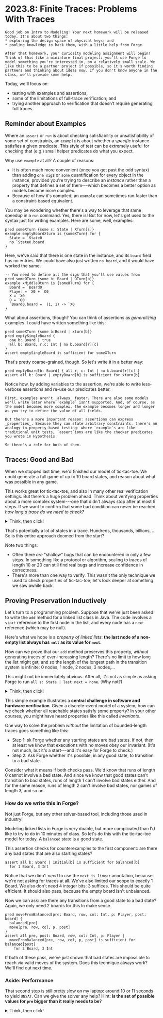 # 2023.8: Finite Traces: Problems With Traces 


~~~admonish note title="CSCI 1710"
Good job on Intro to Modeling! Your next homework will be released today. It's about two things:
* exploring the design space of physical keys; and 
* pooling knowledge to hack them, with a little help from Forge. 

After that homework, your curiosity modeling assignment will begin! Think of this like a miniature final project: you'll use Forge to model something you're interested in, on a relatively small scale. We like this to be a partner project if possible, so it's worth finding partners and thinking about ideas now. If you don't know anyone in the class, we'll provide some help. 
~~~

Today, we'll focus on:
* testing with examples and assertions; 
* some of the limitations of full-trace verification; and  
* trying another approach to verification that doesn't require generating full traces.

## Reminder about Examples

Where an `assert` or `run` is about checking satisfiability or unsatisfiability of some set of constraints, an `example` is about whether a _specific_ instance satisfies a given predicate. This style of test can be extremely useful for checking that (e.g.) small helper predicates do what you expect.

Why use `example` at all? A couple of reasons:
* It is often much more convenient (once you get past the odd syntax) than adding `one sig`s or `some` quantification for every object in the instance, provided you're trying to describe an _instance_ rather than a property that defines a set of them---which becomes a better option as models become more complex.
* Because of how it's compiled, an `example` can sometimes run faster than a constraint-based equivalent. 

You may be wondering whether there's a way to leverage that same speedup in a `run` command. Yes, there is! But for now, let's get used to the syntax just for writing examples. Here are some, well, examples:

```alloy
pred someXTurn {some s: State | XTurn[s]}
example emptyBoardXturn is {someXTurn} for {
  State = `State0
  no `State0.board
}
```

Here, we've said that there is one state in the instance, and its `board` field has no entries. We could have also just written `no board`, and it would have worked the same.

```alloy
-- You need to define all the sigs that you'll use values from
pred someOTurn {some b: Board | OTurn[b]}
example xMiddleOturn is {someOTurn} for {
  Board = `Board0
  Player = `X0 + `O0
  X = `X0
  O = `O0
  `Board0.board =  (1, 1) -> `X0
}
```

What about assertions, though? You can think of assertions as _generalizing_ examples. I could have written something like this:

```alloy
pred someXTurn {some b:Board | xturn[b]}
pred emptySingleBoard {
  one b: Board | true
  all b: Board, r,c: Int | no b.board[r][c]
}
assert emptySingleBoard is sufficient for someXTurn  
```

That's pretty coarse-grained, though. So let's write it in a better way:

```alloy
pred emptyBoard[b: Board] { all r, c: Int | no b.board[r][c] }
assert all b: Board | emptyBoard[b] is sufficient for xturn[b]
```

Notice how, by adding variables to the assertion, we're able to write less-verbose assertions and re-use our predicates better. 

~~~admonish tip title="But if examples are faster, why use assertions?"
First, examples aren't _always_ faster. There are also some models we'll write later where `example` isn't supported. And, of course, as the model becomes more complex, the example becomes longer and longer as you try to define the value of all fields.

But there's a more important reason: assertions can express _properties_. Because they can state arbitrary constraints, there's an analogy to property-based testing: where `example`s are like traditional unit tests, `assert`ions are like the checker predicates you wrote in Hypothesis. 

So there's a role for both of them.
~~~

## Traces: Good and Bad

When we stopped last time, we'd finished our model of tic-tac-toe. We could generate a full game of up to 10 board states, and reason about what was possible in any game. 

This works great for tic-tac-toe, and also in many other real verification settings. But there's a huge problem ahead. Think about verifying properties about a more complex system---one that didn't always stop after at most 9 steps. If we want to confirm that some bad condition can never be reached, _how long a trace do we need to check?_

<details>
<summary>Think, then click!</summary>

What's the longest (simple--i.e., no cycles) path in the transition system? That's the trace length we'd need. 
</details>

That's potentially a lot of states in a trace. Hundreds, thousands, billions, ... So is this entire approach doomed from the start? 

Note two things:
* Often there _are_ "shallow" bugs that can be encountered in only a few steps. In something like a protocol or algorithm, scaling to traces of length 10 or 20 can still find real bugs and increase confidence in correctness. 
* There's more than one way to verify. This wasn't the only technique we used to check properties of tic-tac-toe; let's look deeper at something we saw awhile back.

## Proving Preservation Inductively

Let's turn to a programming problem. Suppose that we've just been asked to write the `add` method for a linked list class in Java. The code involves a `start` reference to the first node in the list, and every node has a `next` reference (which may be null). 

Here's what we hope is a _property of linked lists_: **the last node of a non-empty list always has `null` as its value for `next`**. 

How can we prove that our `add` method preserves this property, _without_ generating traces of ever-increasing length? There's no limit to how long the list might get, and so the length of the longest path in the transition system is infinite: 0 nodes, 1 node, 2 nodes, 3 nodes,...

This might not be immediately obvious. After all, it's not as simple as asking Forge to run `all s: State | last.next = none`. (Why not?)

<details>
<summary>Think, then click!</summary>

Because that would just be asking Forge to find us instances full of good states. Really, we want a sort of higher-level `all`, something that says: "for all **runs of the system**, it's impossible for the run to contain a bad linked-list state.

</details>

This simple example illustrates a **central challenge in software and hardware verification**. Given a discrete-event model of a system, how can we check whether all reachable states satisfy some property? In your other courses, you might have heard properties like this called _invariants_.

One way to solve the problem _without_ the limitation of bounded-length traces goes something like this:
* Step 1: sk Forge whether any starting states are bad states. If not, then at least we know that executions with no moves obey our invariant. (It's not much, but it's a start---and it's easy for Forge to check.)
* Step 2: Ask Forge whether it's possible, in any good state, to transition to a bad state. 
 
Consider what it means if both checks pass. We'd know that runs of length $0$ cannot involve a bad state. And since we know that good states can't transition to bad states, runs of length $1$ can't involve bad states either. And for the same reason, runs of length $2$ can't involve bad states, nor games of length $3$, and so on.

### How do we write this in Forge?

Not just Forge, but any other solver-based tool, including those used in industry! 

Modeling linked lists in Forge is very doable, but more complicated than I'd like to try to do in 10 minutes of class. So let's do this with the tic-tac-toe model for today. A `balanced` state is a good state.
 
This assertion checks for counterexamples to the first component: are there any bad states that are also starting states?

```alloy
assert all b: Board | initial[b] is sufficient for balanced[b]
  for 1 Board, 3 Int
```

Notice that we didn't _need_ to use the `next is linear` annotation, because we're not asking for traces at all. We've also limited our scope to exactly 1 Board. We also don't need 4 integer bits; 3 suffices. This should be quite efficient. It should also pass, because the empty board isn't unbalanced.

Now we can ask: are there any transitions from a good state to a bad state? Again, we only need 2 boards for this to make sense.

```alloy
pred moveFromBalanced[pre: Board, row, col: Int, p: Player, post: board] {
  balanced[pre]
  move[pre, row, col, p, post]
}
assert all pre, post: Board, row, col: Int, p: Player | 
  moveFromBalanced[pre, row, col, p, post] is sufficient for balanced[post]
    for 2 Board, 3 Int
```

If both of these pass, we've just shown that bad states are impossible to reach via valid moves of the system. Does this technique always work? We'll find out next time.

### Aside: Performance 

That second step is still pretty slow on my laptop: around 10 or 11 seconds to yield `UNSAT`. Can we give the solver any help? Hint: **is the set of possible values for `pre` bigger than it really needs to be?**

<details>
<summary>Think, then click!</summary>
    
If we assume the `pre` board is well-formed, we'll exclude transitions involving invalid boards. There are still a lot of these, even at `3 Int`, since row and column indexes will range from `-4` to `3` (inclusive).
    
But is it really _safe_ to assert `wellformed[pre]`? Good question! Is there a way we could check?
    
</details>





